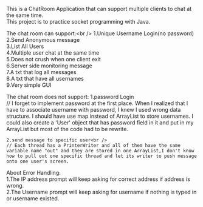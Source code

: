 This is a ChatRoom Application that can support multiple clients to chat at the same time.  
This project is to practice socket programming with Java.  

The chat room can support:\<br />
	1.Unique Username Login(no password)<br />
	2.Send Anonymous message<br />
	3.List All Users<br />
	4.Multiple user chat at the same time<br />
	5.Does not crush when one client exit<br />
	6.Server side monitoring message<br />
	7.A txt that log all messages<br />
	8.A txt that have all usernames<br />
	9.Very simple GUI<br />

The chat room does not support:
	1.password Login <br />
	// I forget to implement password at the first place. When I realized that I have to associate username with password,
	   I knew I used wrong data structure. I should have use map instead of ArrayList to store usernames. I could also
	   create a 'User' object that has password field in it and put in my ArrayList but most of the code had to be rewrite.
	   
	2.send message to specific user<br />
	// Each thread has a PrinterWriter and all of them have the same variable name "out" and they are stored in one ArrayList,I don't know how to pull out one specific thread and let its writer to push message onto one user's screen.

	
About Error Handling:<br />
	1.The IP address prompt will keep asking for correct address if address is wrong.<br />
	2.The Username prompt will keep asking for username if nothing is typed in or username existed.
	
	   
	

